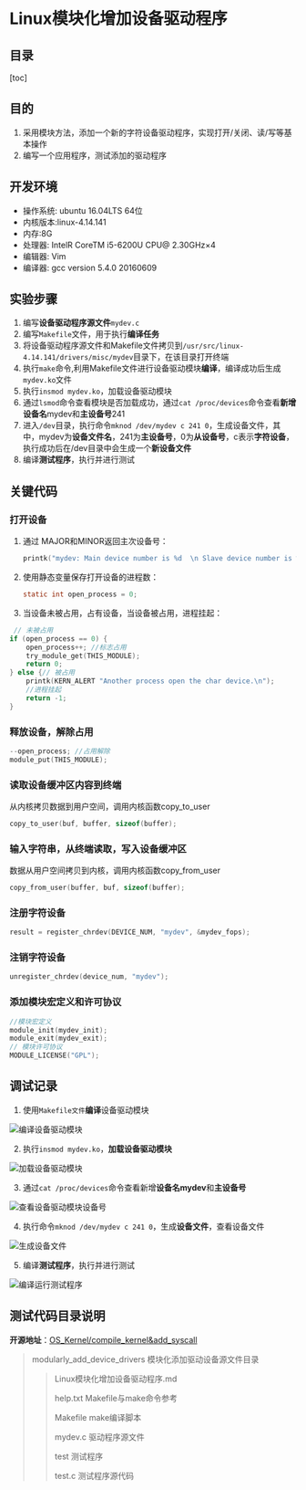 # Linux模块化增加设备驱动程序

## 目录

[toc]

## 目的

1. 采用模块方法，添加一个新的字符设备驱动程序，实现打开/关闭、读/写等基本操作
2. 编写一个应用程序，测试添加的驱动程序

## 开发环境

- 操作系统: ubuntu 16.04LTS 64位
- 内核版本:linux-4.14.141
- 内存:8G
- 处理器: IntelR CoreTM i5-6200U CPU@ 2.30GHz×4
- 编辑器: Vim
- 编译器: gcc version 5.4.0 20160609

## 实验步骤

1. 编写**设备驱动程序源文件**`mydev.c`
2. 编写`Makefile`文件，用于执行**编译任务**
3. 将设备驱动程序源文件和Makefile文件拷贝到`/usr/src/linux-4.14.141/drivers/misc/mydev`目录下，在该目录打开终端
4. 执行`make`命令,利用Makefile文件进行设备驱动模块**编译**，编译成功后生成`mydev.ko`文件
5. 执行`insmod mydev.ko`，加载设备驱动模块
6. 通过`lsmod`命令查看模块是否加载成功，通过`cat /proc/devices`命令查看**新增设备名**mydev和**主设备号**241
7. 进入`/dev`目录，执行命令`mknod /dev/mydev c 241 0`，生成设备文件，其中，mydev为**设备文件名**，241为**主设备号**，0为**从设备号**，c表示**字符设备**，执行成功后在/dev目录中会生成一个**新设备文件**
8. 编译**测试程序**，执行并进行测试

## 关键代码

### 打开设备

1. 通过 MAJOR和MINOR返回主次设备号：

   ```c
   printk("mydev: Main device number is %d  \n Slave device number is %d\n", MAJOR(inode->i_rdev), MINOR(inode->i_rdev));
   ```

2. 使用静态变量保存打开设备的进程数：

   ```c
   static int open_process = 0;
   ```

3. 当设备未被占用，占有设备，当设备被占用，进程挂起：

```c
 // 未被占用
if (open_process == 0) {
    open_process++; //标志占用
    try_module_get(THIS_MODULE);
    return 0;
} else {// 被占用
    printk(KERN_ALERT "Another process open the char device.\n"); 
    //进程挂起
    return -1;
}
```

### 释放设备，解除占用

```c
--open_process; //占用解除
module_put(THIS_MODULE);
```

### 读取设备缓冲区内容到终端

从内核拷贝数据到用户空间，调用内核函数copy_to_user

```c
copy_to_user(buf, buffer, sizeof(buffer);
```

### 输入字符串，从终端读取，写入设备缓冲区

数据从用户空间拷贝到内核，调用内核函数copy_from_user

```c
copy_from_user(buffer, buf, sizeof(buffer);
```

### 注册字符设备

```c
result = register_chrdev(DEVICE_NUM, "mydev", &mydev_fops);
```

### 注销字符设备

```c
unregister_chrdev(device_num, "mydev");
```

### 添加模块宏定义和许可协议

```c
//模块宏定义
module_init(mydev_init);
module_exit(mydev_exit);
// 模块许可协议
MODULE_LICENSE("GPL");
```

## 调试记录

1. 使用`Makefile文件`**编译**设备驱动模块

![编译设备驱动模块](http://mi_chuan.gitee.io/blog/编译设备驱动模块.png)

2. 执行`insmod mydev.ko`，**加载设备驱动模块**

![加载设备驱动模块](http://mi_chuan.gitee.io/blog/加载设备驱动模块.png)

3. 通过`cat /proc/devices`命令查看新增**设备名mydev**和**主设备号**

![查看设备驱动模块设备号](http://mi_chuan.gitee.io/blog/查看设备驱动模块设备号.png)

4. 执行命令`mknod /dev/mydev c 241 0`，生成**设备文件**，查看设备文件

![生成设备文件](http://mi_chuan.gitee.io/blog/生成设备文件.png)

5. 编译**测试程序**，执行并进行测试

![编译运行测试程序](http://mi_chuan.gitee.io/blog/编译运行测试程序.png)

## 测试代码目录说明

**开源地址**：[OS_Kernel/compile_kernel&add_syscall](https://github.com/MiChuan/OS_Kernel/tree/master/modularly_add_device_drivers)

> modularly_add_device_drivers    模块化添加驱动设备源文件目录
>
> > Linux模块化增加设备驱动程序.md
> >
> > help.txt           Makefile与make命令参考
> >
> > Makefile          make编译脚本
> >
> > mydev.c          驱动程序源文件
> >
> > test                  测试程序
> >
> > test.c               测试程序源代码